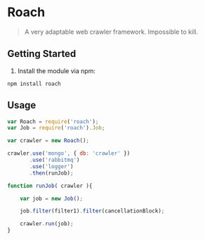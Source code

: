 # Roach

> A very adaptable web crawler framework. Impossible to kill.

## Getting Started

1. Install the module via npm:
  
```
npm install roach
```

## Usage

```js
var Roach = require('roach');
var Job = require('roach').Job;

var crawler = new Roach();

crawler.use('mongo', { db: 'crawler' })
       .use('rabbitmq')
       .use('logger')
       .then(runJob);

function runJob( crawler ){

    var job = new Job();

    job.filter(filter1).filter(cancellationBlock);

    crawler.run(job);
}
```
